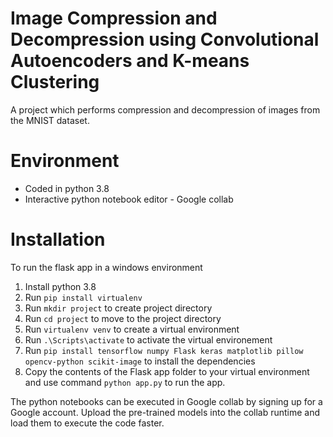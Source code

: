 # Image Compression and Decompression using Convolutional Autoencoders and K-means Clustering

A project which performs compression and decompression of images from the MNIST dataset. 


# Environment

 - Coded in python 3.8
 - Interactive python notebook editor - Google collab


# Installation
To run the flask app in a  windows environment

 1. Install python 3.8
 2. Run ```pip install virtualenv```
 3. Run ```mkdir project``` to create project directory
 4. Run ```cd project``` to move to the project directory
 5. Run ```virtualenv venv``` to create a virtual environment
 6. Run ```.\Scripts\activate```  to activate the virtual environement
 7. Run ```pip install tensorflow numpy Flask keras matplotlib pillow opencv-python scikit-image``` to install the dependencies
 8. Copy the contents of the Flask app folder to your virtual environment and use command ```python app.py``` to run the app. 

The python notebooks can be executed in Google collab by signing up for a Google account. 
Upload the pre-trained models into the collab runtime and load them to execute the code faster. 

